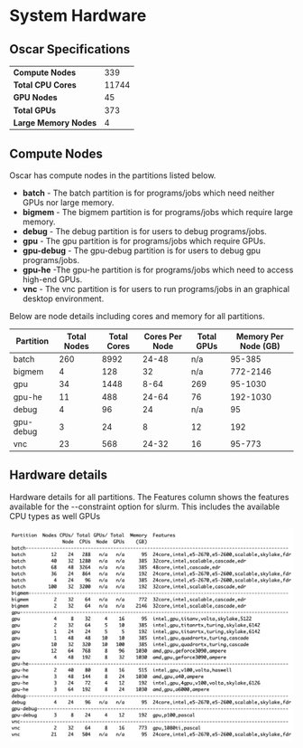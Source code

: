 # System Hardware

## Oscar Specifications



|                        |       |
| ---------------------- | ----- |
| **Compute Nodes**      | 339   |
| **Total CPU Cores**    | 11744 |
| **GPU Nodes**          | 45    |
| **Total GPUs**         | 373   |
| **Large Memory Nodes** | 4     |

## Compute Nodes

Oscar has compute nodes in the partitions listed below.

* **batch** - The batch partition is for programs/jobs which need neither GPUs nor large memory.
* **bigmem** - The bigmem partition is for programs/jobs which require large memory.&#x20;
* **debug** - The debug partition is for users to debug programs/jobs.
* **gpu** - The gpu partition is for programs/jobs which require GPUs.
* **gpu-debug** - The gpu-debug partition is for users to debug gpu programs/jobs.&#x20;
* **gpu-he** -The gpu-he partition is for programs/jobs which need to access high-end GPUs.&#x20;
* **vnc** - The vnc partition is for users to run programs/jobs in an graphical desktop environment.&#x20;

Below are node details including cores and memory for all partitions.&#x20;



| Partition | Total Nodes | Total Cores | Cores Per Node | Total GPUs | Memory Per Node (GB) |
| --------- | ----------- | ----------- | -------------- | ---------- | -------------------- |
| batch     | 260         | 8992        | 24-48          | n/a        | 95-385               |
| bigmem    | 4           | 128         | 32             | n/a        | 772-2146             |
| gpu       | 34          | 1448        | 8-64           | 269        | 95-1030              |
| gpu-he    | 11          | 488         | 24-64          | 76         | 192-1030             |
| debug     | 4           | 96          | 24             | n/a        | 95                   |
| gpu-debug | 3           | 24          | 8              | 12         | 192                  |
| vnc       | 23          | 568         | 24-32          | 16         | 95-773               |



## Hardware details

Hardware details for all partitions. The Features column shows the features available for the --constraint option for slurm. This includes the available CPU types  as well GPUs&#x20;

![](.gitbook/assets/features119.png)

